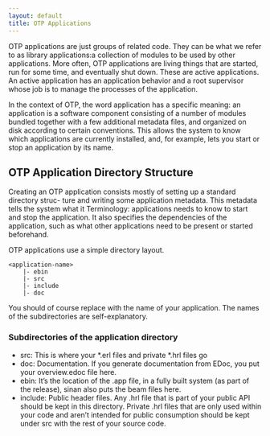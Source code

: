 ```yaml
---
layout: default
title: OTP Applications
---
```


OTP applications are just groups of related code. They can be what we
refer to as library applications:a collection of modules to be used by
other applications. More often, OTP applications are living things
that are started, run for some time, and eventually shut down. These
are active applications. An active application has an application
behavior and a root supervisor whose job is to manage the processes of
the application.

In the context of OTP, the word application has a specific meaning: an
application is a software component consisting of a number of modules
bundled together with a few additional metadata files, and organized
on disk according to certain conventions. This allows the system to
know which applications are currently installed, and, for example,
lets you start or stop an application by its name.

OTP Application Directory Structure
-----------------------------------

Creating an OTP application consists mostly of setting up a standard
directory struc- ture and writing some application metadata. This
metadata tells the system what it Terminology: applications needs to
know to start and stop the application. It also specifies the
dependencies of the application, such as what other applications need
to be present or started beforehand.

OTP applications use a simple directory layout.

    <application-name>
        |- ebin
        |- src
        |- include
        |- doc

You should of course replace <application-name> with the name of your
application. The names of the subdirectories are self-explanatory.

### Subdirectories of the application directory

- src: This is where your *.erl files and private *.hrl files go
- doc: Documentation. If you generate documentation from EDoc, you put
  your overview.edoc file here.
- ebin: It’s the location of the .app file, in a fully built system
  (as part of the release), sinan also puts the beam files here.
- include: Public header files. Any .hrl file that is part of your
  public API should be kept in this directory. Private .hrl files that
  are only used within your code and aren’t intended for public
  consumption should be kept under src with the rest of your source
  code.

